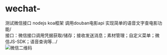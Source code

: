 # wechat-
测试微信接口
nodejs koa框架 调用douban电影api 实现简单的语音文字查电影功能/<br>
接口：微信接口调用凭据获取/储存；接收发送消息；素材管理；自定义菜单；微信JS-SDK；语音查询等.../<br>
![微信二维码](http://opkzfsedc.bkt.clouddn.com/weixin.png)
